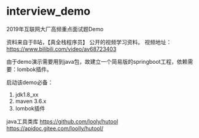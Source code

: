 # interview_demo
2019年互联网大厂高频重点面试题Demo

资料来自于B站，【真全栈程序员】 公开的视频学习资料。
视频地址：https://www.bilibili.com/video/av68723403

由于demo演示需要用到java包，故建立一个简易版的springboot工程，依赖需要：lombok插件。

启动该demo必备：
1. jdk1.8_xx
1. maven 3.6.x
2. lombok插件

java工具类库
https://github.com/looly/hutool
https://apidoc.gitee.com/loolly/hutool/